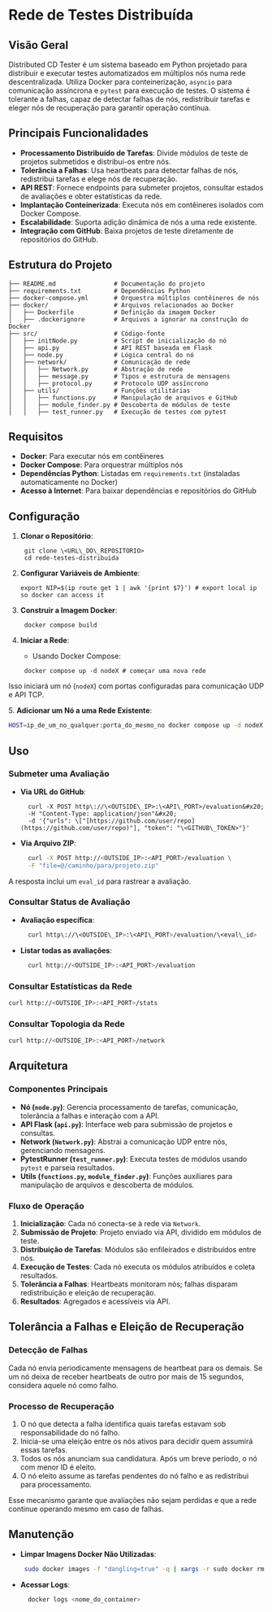 # Rede de Testes Distribuída

## Visão Geral

Distributed CD Tester é um sistema baseado em Python projetado para distribuir e executar testes automatizados em múltiplos nós numa rede descentralizada. Utiliza Docker para conteinerização, `asyncio` para comunicação assíncrona e `pytest` para execução de testes. O sistema é tolerante a falhas, capaz de detectar falhas de nós, redistribuir tarefas e eleger nós de recuperação para garantir operação contínua.

## Principais Funcionalidades

- **Processamento Distribuído de Tarefas**: Divide módulos de teste de projetos submetidos e distribui-os entre nós.
- **Tolerância a Falhas**: Usa heartbeats para detectar falhas de nós, redistribui tarefas e elege nós de recuperação.
- **API REST**: Fornece endpoints para submeter projetos, consultar estados de avaliações e obter estatísticas da rede.
- **Implantação Conteinerizada**: Executa nós em contêineres isolados com Docker Compose.
- **Escalabilidade**: Suporta adição dinâmica de nós a uma rede existente.
- **Integração com GitHub**: Baixa projetos de teste diretamente de repositórios do GitHub.

## Estrutura do Projeto

```
├── README.md                # Documentação do projeto
├── requirements.txt         # Dependências Python
├── docker-compose.yml       # Orquestra múltiplos contêineres de nós
├── docker/                  # Arquivos relacionados ao Docker
│   ├── Dockerfile           # Definição da imagem Docker
│   ├── .dockerignore        # Arquivos a ignorar na construção do Docker
├── src/                     # Código-fonte
│   ├── initNode.py          # Script de inicialização do nó
│   ├── api.py               # API REST baseada em Flask
│   ├── node.py              # Lógica central do nó
│   ├── network/             # Comunicação de rede
│   │   ├── Network.py       # Abstração de rede
│   │   ├── message.py       # Tipos e estrutura de mensagens
│   │   ├── protocol.py      # Protocolo UDP assíncrono
│   ├── utils/               # Funções utilitárias
│   │   ├── functions.py     # Manipulação de arquivos e GitHub
│   │   ├── module_finder.py # Descoberta de módulos de teste
│   │   ├── test_runner.py   # Execução de testes com pytest
```

## Requisitos

- **Docker**: Para executar nós em contêineres
- **Docker Compose**: Para orquestrar múltiplos nós
- **Dependências Python**: Listadas em `requirements.txt` (instaladas automaticamente no Docker)
- **Acesso à Internet**: Para baixar dependências e repositórios do GitHub

## Configuração

1. **Clonar o Repositório**:

   ```
    git clone \<URL\_DO\_REPOSITORIO>
    cd rede-testes-distribuida
   ```

2. **Configurar Variáveis de Ambiente**:

   ```
   export NIP=$(ip route get 1 | awk '{print $7}') # export local ip so docker can access it
   ```

3. **Construir a Imagem Docker**:

   ```
    docker compose build
   ```

4. **Iniciar a Rede**:

   - Usando Docker Compose:

   ```
    docker compose up -d nodeX # começar uma nova rede
   ```

Isso iniciará um nó (`nodeX`) com portas configuradas para comunicação UDP e API TCP.

5\. **Adicionar um Nó a uma Rede Existente**:

```bash
HOST=ip_de_um_no_qualquer:porta_do_mesmo_no docker compose up -d nodeX # adicionar um novo nó à rede
```

## Uso

### Submeter uma Avaliação

- **Via URL do GitHub**:

  ```
    curl -X POST http\://\<OUTSIDE\_IP>:\<API\_PORT>/evaluation&#x20;
    -H "Content-Type: application/json"&#x20;
    -d '{"urls": \["[https://github.com/user/repo](https://github.com/user/repo)"], "token": "\<GITHUB\_TOKEN>"}'
  ```

* **Via Arquivo ZIP**:
  ```bash
    curl -X POST http://<OUTSIDE_IP>:<API_PORT>/evaluation \
    -F "file=@/caminho/para/projeto.zip"
  ```

A resposta inclui um `eval_id` para rastrear a avaliação.

### Consultar Status de Avaliação

- **Avaliação específica**:

  ```bash
    curl http\://\<OUTSIDE\_IP>:\<API\_PORT>/evaluation/\<eval\_id>
  ```

* **Listar todas as avaliações**:
  ```bash
    curl http://<OUTSIDE_IP>:<API_PORT>/evaluation
  ```

### Consultar Estatísticas da Rede

```bash
curl http://<OUTSIDE_IP>:<API_PORT>/stats
```

### Consultar Topologia da Rede

```bash
curl http://<OUTSIDE_IP>:<API_PORT>/network
```

## Arquitetura

### Componentes Principais

- **Nó (`node.py`)**: Gerencia processamento de tarefas, comunicação, tolerância a falhas e interação com a API.
- **API Flask (`api.py`)**: Interface web para submissão de projetos e consultas.
- **Network (`Network.py`)**: Abstrai a comunicação UDP entre nós, gerenciando mensagens.
- **PytestRunner (`test_runner.py`)**: Executa testes de módulos usando `pytest` e parseia resultados.
- **Utils (`functions.py`, `module_finder.py`)**: Funções auxiliares para manipulação de arquivos e descoberta de módulos.

### Fluxo de Operação

1. **Inicialização**: Cada nó conecta-se à rede via `Network`.
2. **Submissão de Projeto**: Projeto enviado via API, dividido em módulos de teste.
3. **Distribuição de Tarefas**: Módulos são enfileirados e distribuídos entre nós.
4. **Execução de Testes**: Cada nó executa os módulos atribuídos e coleta resultados.
5. **Tolerância a Falhas**: Heartbeats monitoram nós; falhas disparam redistribuição e eleição de recuperação.
6. **Resultados**: Agregados e acessíveis via API.

## Tolerância a Falhas e Eleição de Recuperação

### Detecção de Falhas

Cada nó envia periodicamente mensagens de heartbeat para os demais. Se um nó deixa de receber heartbeats de outro por mais de 15 segundos, considera aquele nó como falho.

### Processo de Recuperação

1. O nó que detecta a falha identifica quais tarefas estavam sob responsabilidade do nó falho.
2. Inicia-se uma eleição entre os nós ativos para decidir quem assumirá essas tarefas.
3. Todos os nós anunciam sua candidatura. Após um breve período, o nó com menor ID é eleito.
4. O nó eleito assume as tarefas pendentes do nó falho e as redistribui para processamento.

Esse mecanismo garante que avaliações não sejam perdidas e que a rede continue operando mesmo em caso de falhas.

## Manutenção

- **Limpar Imagens Docker Não Utilizadas**:

  ```bash
   sudo docker images -f "dangling=true" -q | xargs -r sudo docker rmi
  ```

* **Acessar Logs**:
  ```bash
    docker logs <nome_do_container>
  ```
